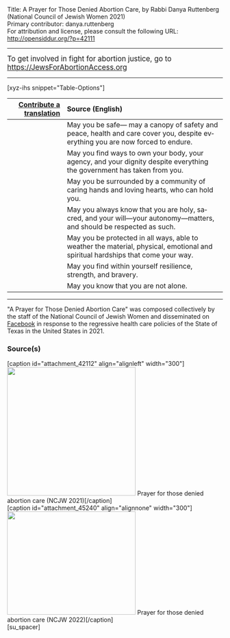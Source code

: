 <html>
<head></head>
<body>
Title: A Prayer for Those Denied Abortion Care, by Rabbi Danya Ruttenberg (National Council of Jewish Women 2021)<br />
Primary contributor: danya.ruttenberg<br />
For attribution and license, please consult the following URL: <a href="http://opensiddur.org/?p=42111">http://opensiddur.org/?p=42111</a>
<p />
<hr />

<div class="english" style="font-size: 1.2em;">
To get involved in fight for abortion justice, go to <a href="https://JewsForAbortionAccess.org">https://JewsForAbortionAccess.org</a>
</div>

<hr />

[xyz-ihs snippet="Table-Options"]<table style="margin-left: auto; margin-right: auto;" class="draggable">
<thead><tr><th id="x" style="text-align: right;"><a href="/translate/" target="_blank" rel="noopener">Contribute a translation</a></th><th style="text-align: left;">Source (English)</th></tr></thead>
<tbody>
<tr><td style="vertical-align:top;">
<div class="liturgy" lang="he" style="text-align: right;">

</div></td>

<td style="vertical-align:top;">
<div class="english" lang="en" style="text-align: left;">
May you be safe— 
may a canopy of safety and peace, health and care cover you, 
despite everything you are now forced to endure.
</div></td></tr>


<tr><td style="vertical-align:top;">
<div class="liturgy" lang="he" style="text-align: right;">

</div></td>

<td style="vertical-align:top;">
<div class="english" lang="en" style="text-align: left;">
May you find ways to own your body, 
your agency, and your dignity 
despite everything the government has taken from you.
</div></td></tr>


<tr><td style="vertical-align:top;">
<div class="liturgy" lang="he" style="text-align: right;">

</div></td>

<td style="vertical-align:top;">
<div class="english" lang="en" style="text-align: left;">
May you be surrounded by a community of caring hands 
and loving hearts, who can hold you.
</div></td></tr>


<tr><td style="vertical-align:top;">
<div class="liturgy" lang="he" style="text-align: right;">

</div></td>

<td style="vertical-align:top;">
<div class="english" lang="en" style="text-align: left;">
May you always know that you are holy, sacred, 
and your will—your autonomy—matters, 
and should be respected as such.
</div></td></tr>


<tr><td style="vertical-align:top;">
<div class="liturgy" lang="he" style="text-align: right;">

</div></td>

<td style="vertical-align:top;">
<div class="english" lang="en" style="text-align: left;">
May you be protected in all ways, 
able to weather the material, physical, 
emotional and spiritual hardships 
that come your way.
</div></td></tr>


<tr><td style="vertical-align:top;">
<div class="liturgy" lang="he" style="text-align: right;">

</div></td>

<td style="vertical-align:top;">
<div class="english" lang="en" style="text-align: left;">
May you find within yourself resilience, 
strength, and bravery.
</div></td></tr>


<tr><td style="vertical-align:top;">
<div class="liturgy" lang="he" style="text-align: right;">

</div></td>

<td style="vertical-align:top;">
<div class="english" lang="en" style="text-align: left;">
May you know that you are not alone.
</div></td></tr>
</tbody></table>

<hr />

"A Prayer for Those Denied Abortion Care" was composed collectively by the staff of the National Council of Jewish Women and disseminated on <a href="https://www.facebook.com/sheila.katz1/posts/10102989628073309">Facebook</a> in response to the regressive health care policies of the State of Texas in the United States in 2021.

<h3>Source(s)</h3>

<span style="float: right;">[caption id="attachment_42112" align="alignleft" width="300"]<a href="https://opensiddur.org/wp-content/uploads/2022/01/Prayer-for-those-denied-abortion-care.jpg"><img src="https://opensiddur.org/wp-content/uploads/2022/01/Prayer-for-those-denied-abortion-care-300x300.jpg" alt="" width="300" height="300" class="size-medium wp-image-42112" /></a> Prayer for those denied abortion care (NCJW 2021)[/caption]</span> <span style="float: left;">[caption id="attachment_45240" align="alignnone" width="300"]<a href="https://opensiddur.org/wp-content/uploads/2022/01/Prayer-for-those-denied-abortion-care-NCJW-2022.jpg"><img src="https://opensiddur.org/wp-content/uploads/2022/01/Prayer-for-those-denied-abortion-care-NCJW-2022-300x241.jpg" alt="" width="300" height="241" class="size-medium wp-image-45240" /></a> Prayer for those denied abortion care (NCJW 2022)[/caption]</span>[su_spacer]

&nbsp;
</body>
</html>